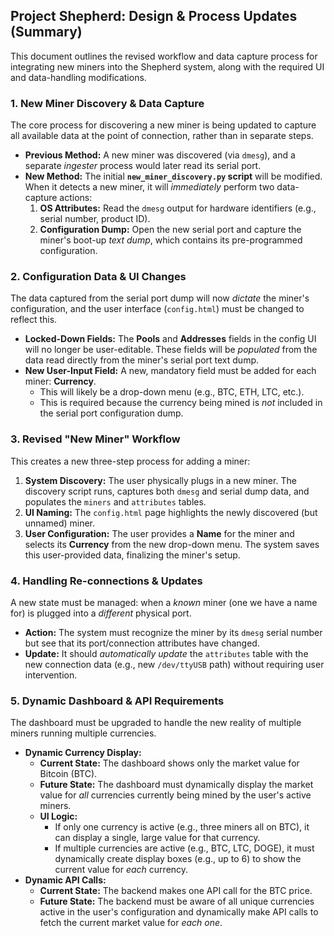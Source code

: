 Project Shepherd: Design & Process Updates (Summary)
----------------------------------------------------

This document outlines the revised workflow and data capture process for integrating new miners into the Shepherd system, along with the required UI and data-handling modifications.

### 1\. New Miner Discovery & Data Capture
 
The core process for discovering a new miner is being updated to capture all available data at the point of connection, rather than in separate steps.

-   **Previous Method:** A new miner was discovered (via `dmesg`), and a separate *ingester* process would later read its serial port.
-   **New Method:** The initial **`new_miner_discovery.py` script** will be modified. When it detects a new miner, it will *immediately* perform two data-capture actions:
    1.  **OS Attributes:** Read the `dmesg` output for hardware identifiers (e.g., serial number, product ID).
    2.  **Configuration Dump:** Open the new serial port and capture the miner's boot-up *text dump*, which contains its pre-programmed configuration.

### 2\. Configuration Data & UI Changes

The data captured from the serial port dump will now *dictate* the miner's configuration, and the user interface (`config.html`) must be changed to reflect this.

-   **Locked-Down Fields:** The **Pools** and **Addresses** fields in the config UI will no longer be user-editable. These fields will be *populated* from the data read directly from the miner's serial port text dump.
-   **New User-Input Field:** A new, mandatory field must be added for each miner: **Currency**.
    -   This will likely be a drop-down menu (e.g., BTC, ETH, LTC, etc.).
    -   This is required because the currency being mined is *not* included in the serial port configuration dump.

### 3\. Revised "New Miner" Workflow

This creates a new three-step process for adding a miner:

1.  **System Discovery:** The user physically plugs in a new miner. The discovery script runs, captures both `dmesg` and serial dump data, and populates the `miners` and `attributes` tables.
2.  **UI Naming:** The `config.html` page highlights the newly discovered (but unnamed) miner.
3.  **User Configuration:** The user provides a **Name** for the miner and selects its **Currency** from the new drop-down menu. The system saves this user-provided data, finalizing the miner's setup.

### 4\. Handling Re-connections & Updates

A new state must be managed: when a *known* miner (one we have a name for) is plugged into a *different* physical port.

-   **Action:** The system must recognize the miner by its `dmesg` serial number but see that its port/connection attributes have changed.
-   **Update:** It should *automatically update* the `attributes` table with the new connection data (e.g., new `/dev/ttyUSB` path) without requiring user intervention.

### 5\. Dynamic Dashboard & API Requirements

The dashboard must be upgraded to handle the new reality of multiple miners running multiple currencies.

-   **Dynamic Currency Display:**
    -   **Current State:** The dashboard shows only the market value for Bitcoin (BTC).
    -   **Future State:** The dashboard must dynamically display the market value for *all* currencies currently being mined by the user's active miners.
    -   **UI Logic:**
        -   If only one currency is active (e.g., three miners all on BTC), it can display a single, large value for that currency.
        -   If multiple currencies are active (e.g., BTC, LTC, DOGE), it must dynamically create display boxes (e.g., up to 6) to show the current value for *each* currency.
-   **Dynamic API Calls:**
    -   **Current State:** The backend makes one API call for the BTC price.
    -   **Future State:** The backend must be aware of all unique currencies active in the user's configuration and dynamically make API calls to fetch the current market value for *each one*.